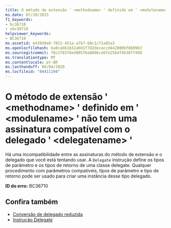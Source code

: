 ```yaml
---
title: O método de extensão ' <methodname> ' definido em ' <modulename> ' não tem uma assinatura compatível com o delegado ' <delegatename> '
ms.date: 07/20/2015
f1_keywords:
- bc36710
- vbc36710
helpviewer_keywords:
- BC36710
ms.assetid: e439d9e0-7821-451a-a7b7-68c1cf1a85a3
ms.openlocfilehash: ba8cabb1832a0d1f7d2decaccd442800bf8609b3
ms.sourcegitcommit: f8c270376ed905f6a8896ce0fe25b4f4b38ff498
ms.translationtype: MT
ms.contentlocale: pt-BR
ms.lasthandoff: 06/04/2020
ms.locfileid: "84411194"
---
```

# <a name="extension-method-methodname-defined-in-modulename-does-not-have-a-signature-compatible-with-delegate-delegatename"></a>O método de extensão ' \<methodname> ' definido em ' \<modulename> ' não tem uma assinatura compatível com o delegado ' \<delegatename> '
Há uma incompatibilidade entre as assinaturas do método de extensão e o delegado que você está tentando usar. A `Delegate` instrução define os tipos de parâmetro e os tipos de retorno de uma classe delegate. Qualquer procedimento com parâmetros compatíveis, tipos de parâmetro e tipo de retorno pode ser usado para criar uma instância desse tipo delegado.  
  
 **ID do erro:** BC36710  
  
## <a name="see-also"></a>Confira também

- [Conversão de delegado reduzida](../programming-guide/language-features/delegates/relaxed-delegate-conversion.md)
- [Instrução Delegate](../language-reference/statements/delegate-statement.md)
